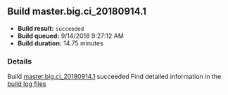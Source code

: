 ## Build master.big.ci_20180914.1
- **Build result:** `succeeded`
- **Build queued:** 9/14/2018 9:27:12 AM
- **Build duration:** 14.75 minutes
### Details
Build [master.big.ci_20180914.1](https://winappstudio.visualstudio.com/web/build.aspx?pcguid=a4ef43be-68ce-4195-a619-079b4d9834c2&builduri=vstfs%3a%2f%2f%2fBuild%2fBuild%2f26255) succeeded
Find detailed information in the [build log files](https://uwpctdiags.blob.core.windows.net/buildlogs/master.big.ci_20180914.1_logs.zip)
